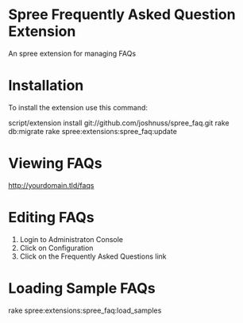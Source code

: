 Spree Frequently Asked Question Extension
=========

An spree extension for managing FAQs

Installation
============

To install the extension use this command:

script/extension install git://github.com/joshnuss/spree_faq.git
rake db:migrate
rake spree:extensions:spree_faq:update

Viewing FAQs
============

http://yourdomain.tld/faqs

Editing FAQs
===========

1. Login to Administraton Console
2. Click on Configuration 
3. Click on the Frequently Asked Questions link

Loading Sample FAQs
=============

rake spree:extensions:spree_faq:load_samples
